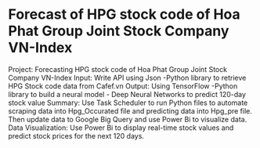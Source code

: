 # Forecast of HPG stock code of Hoa Phat Group Joint Stock Company VN-Index
Project: Forecasting HPG stock code of Hoa Phat Group Joint Stock Company VN-Index
Input: Write API using Json -Python library to retrieve HPG Stock code data from Cafef.vn 
Output: Using TensorFlow -Python library to build a neural model - Deep Neural Networks to predict 120-day stock value 
Summary: Use Task Scheduler to run Python files to automate scraping data into Hpg_Occurated file and predicting data into Hpg_pre file. Then update data to Google Big Query and use Power Bi to visualize data.
Data Visualization: Use Power Bi to display real-time stock values ​​and predict stock prices for the next 120 days.
